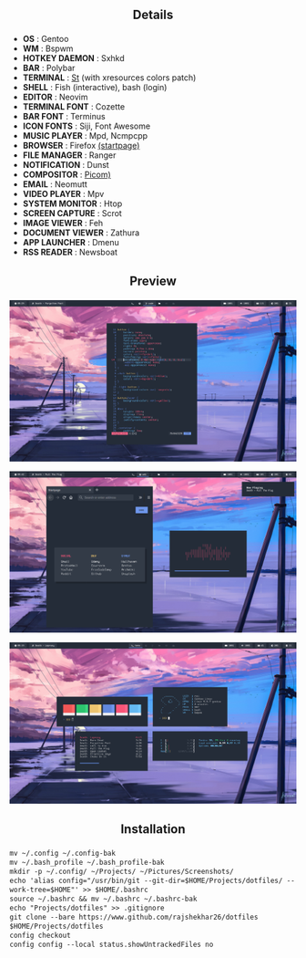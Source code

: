 ## <p align="center">Details</p>

+ **OS**                : Gentoo
+ **WM**                : Bspwm
+ **HOTKEY DAEMON**     : Sxhkd
+ **BAR**               : Polybar
+ **TERMINAL**          : [St](https://github.com/rajshekhar26/st) (with xresources colors patch)
+ **SHELL**             : Fish (interactive), bash (login)
+ **EDITOR**            : Neovim
+ **TERMINAL FONT**     : Cozette
+ **BAR FONT**          : Terminus
+ **ICON FONTS**        : Siji, Font Awesome
+ **MUSIC PLAYER**      : Mpd, Ncmpcpp
+ **BROWSER**           : Firefox [(startpage)](https://github.com/rajshekhar26/startpage)
+ **FILE MANAGER**      : Ranger
+ **NOTIFICATION**      : Dunst
+ **COMPOSITOR**        : [Picom)](https://github.com/ibhagwan/picom)
+ **EMAIL**             : Neomutt
+ **VIDEO PLAYER**      : Mpv
+ **SYSTEM MONITOR**    : Htop
+ **SCREEN CAPTURE**    : Scrot
+ **IMAGE VIEWER**      : Feh
+ **DOCUMENT VIEWER**   : Zathura
+ **APP LAUNCHER**      : Dmenu
+ **RSS READER**        : Newsboat

## <p align="center">Preview</p>

![screenshot](/Pictures/Screenshots/blossom1.png)

![screenshot](/Pictures/Screenshots/blossom2.png)

![screenshot](/Pictures/Screenshots/blossom3.png)

## <p align="center">Installation</p>

```shell
mv ~/.config ~/.config-bak
mv ~/.bash_profile ~/.bash_profile-bak
mkdir -p ~/.config/ ~/Projects/ ~/Pictures/Screenshots/
echo 'alias config="/usr/bin/git --git-dir=$HOME/Projects/dotfiles/ --work-tree=$HOME"' >> $HOME/.bashrc
source ~/.bashrc && mv ~/.bashrc ~/.bashrc-bak
echo "Projects/dotfiles" >> .gitignore
git clone --bare https://www.github.com/rajshekhar26/dotfiles $HOME/Projects/dotfiles
config checkout
config config --local status.showUntrackedFiles no
```
